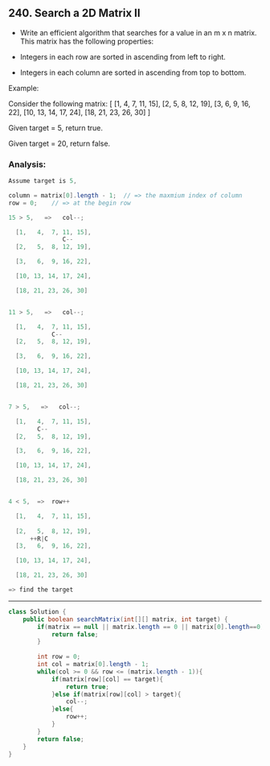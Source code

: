 ## 240. Search a 2D Matrix II

- Write an efficient algorithm that searches for a value in an m x n matrix. 
  This matrix has the following properties:

- Integers in each row are sorted in ascending from left to right.
- Integers in each column are sorted in ascending from top to bottom.

Example:

Consider the following matrix:
[
  [1,   4,  7, 11, 15],
  [2,   5,  8, 12, 19],
  [3,   6,  9, 16, 22],
  [10, 13, 14, 17, 24],
  [18, 21, 23, 26, 30]
]

Given target = 5, return true.

Given target = 20, return false.


### Analysis:

```java
Assume target is 5,

column = matrix[0].length - 1;  // => the maxmium index of column
row = 0;    // => at the begin row

15 > 5,   =>   col--;

  [1,   4,  7, 11, 15],
               C--
  [2,   5,  8, 12, 19],

  [3,   6,  9, 16, 22],

  [10, 13, 14, 17, 24],

  [18, 21, 23, 26, 30]


11 > 5,   =>   col--;

  [1,   4,  7, 11, 15],
            C--
  [2,   5,  8, 12, 19],

  [3,   6,  9, 16, 22],

  [10, 13, 14, 17, 24],

  [18, 21, 23, 26, 30]


7 > 5,   =>   col--;

  [1,   4,  7, 11, 15],
        C--
  [2,   5,  8, 12, 19],

  [3,   6,  9, 16, 22],

  [10, 13, 14, 17, 24],

  [18, 21, 23, 26, 30]


4 < 5,  =>  row++

  [1,   4,  7, 11, 15],
        
  [2,   5,  8, 12, 19],
      ++R|C
  [3,   6,  9, 16, 22],

  [10, 13, 14, 17, 24],

  [18, 21, 23, 26, 30]

=> find the target
```

---

```java
class Solution {
    public boolean searchMatrix(int[][] matrix, int target) {
        if(matrix == null || matrix.length == 0 || matrix[0].length==0){
            return false;
        }
        
        int row = 0;
        int col = matrix[0].length - 1;
        while(col >= 0 && row <= (matrix.length - 1)){
            if(matrix[row][col] == target){
                return true;
            }else if(matrix[row][col] > target){
                col--;
            }else{
                row++;
            }
        }
        return false;
    }
}
```